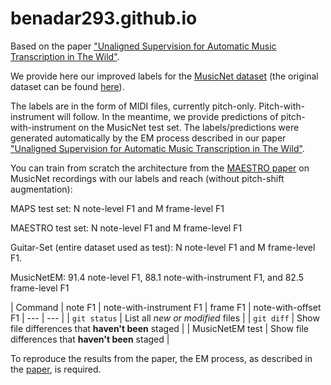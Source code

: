 # benadar293.github.io
Based on the paper ["Unaligned Supervision for Automatic Music Transcription in The Wild"](https://link-url-here.org).

We provide here our improved labels for the [MusicNet dataset](https://arxiv.org/abs/1611.09827) (the original dataset can be found [here](https://www.kaggle.com/imsparsh/musicnet-dataset)). 

The labels are in the form of MIDI files, currently pitch-only. Pitch-with-instrument will follow. In the meantime, we provide predictions of pitch-with-instrument on the MusicNet test set. The labels/predictions were generated automatically by the EM process described in our paper ["Unaligned Supervision for Automatic Music Transcription in The Wild"](https://link-url-here.org). 

You can train from scratch the architecture from the [MAESTRO paper](https://arxiv.org/abs/1810.12247) on MusicNet recordings with our labels and reach (without pitch-shift augmentation): 

MAPS test set: N note-level F1 and M frame-level F1 

MAESTRO test set: N note-level F1 and M frame-level F1 

Guitar-Set (entire dataset used as test): N note-level F1 and M frame-level F1. 

MusicNetEM: 91.4 note-level F1, 88.1 note-with-instrument F1, and 82.5 frame-level F1 

| Command | note F1 | note-with-instrument F1 | frame F1 | note-with-offset F1
| --- | --- |
| `git status` | List all *new or modified* files |
| `git diff` | Show file differences that **haven't been** staged |
| MusicNetEM test | Show file differences that **haven't been** staged |


To reproduce the results from the paper, the EM process, as described in the [paper](https://link-url-here.org), is required.
